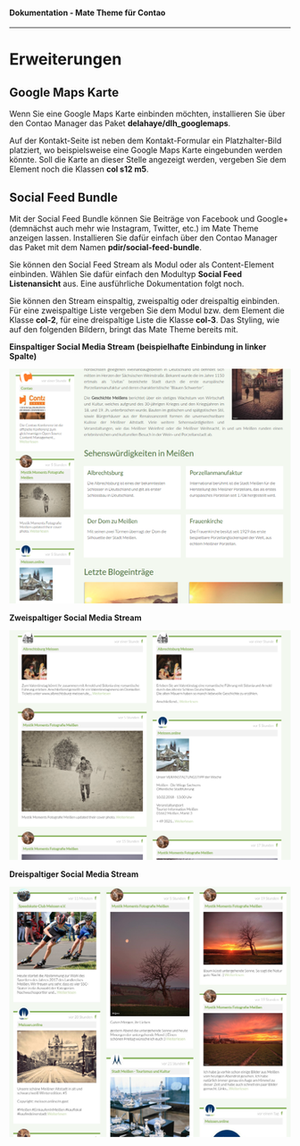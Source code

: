 #### Dokumentation - Mate Theme für Contao

---

# Erweiterungen

## Google Maps Karte

Wenn Sie eine Google Maps Karte einbinden möchten, installieren Sie über den Contao Manager das Paket **delahaye/dlh\_googlemaps**.

Auf der Kontakt-Seite ist neben dem Kontakt-Formular ein Platzhalter-Bild platziert, wo beispielsweise eine Google Maps Karte eingebunden werden könnte. Soll die Karte an dieser Stelle angezeigt werden, vergeben Sie dem Element noch die Klassen **col s12 m5**.

## Social Feed Bundle

Mit der Social Feed Bundle können Sie Beiträge von Facebook und Google+ \(demnächst auch mehr wie Instagram, Twitter, etc.\) im Mate Theme anzeigen lassen. Installieren Sie dafür einfach über den Contao Manager das Paket mit dem Namen **pdir/social-feed-bundle**.

Sie können den Social Feed Stream als Modul oder als Content-Element einbinden. Wählen Sie dafür einfach den Modultyp **Social Feed Listenansicht** aus. Eine ausführliche Dokumentation folgt noch.

Sie können den Stream einspaltig, zweispaltig oder dreispaltig einbinden. Für eine zweispaltige Liste vergeben Sie dem Modul bzw. dem Element die Klasse **col-2**, für eine dreispaltige Liste die Klasse **col-3**. Das Styling, wie auf den folgenden Bildern, bringt das Mate Theme bereits mit.

**Einspaltiger Social Media Stream \(beispielhafte Einbindung in linker Spalte\)**

![](/mate-theme/images/mate-elemente/social-feed-einspaltig.png)

**Zweispaltiger Social Media Stream**

![](/mate-theme/images/mate-elemente/social-feed-zweispaltig.png)

**Dreispaltiger Social Media Stream**

![](/mate-theme/images/mate-elemente/social-feed-dreispaltig.jpg)

